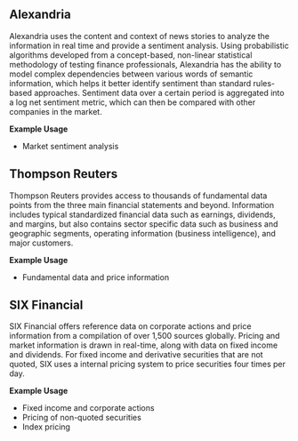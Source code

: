 ## Alexandria

Alexandria uses the content and context of news stories to analyze the information in real time and provide a sentiment analysis. Using probabilistic algorithms developed from a concept-based, non-linear statistical methodology of testing finance professionals, Alexandria has the ability to model complex dependencies between various words of semantic information, which helps it better identify sentiment than standard rules-based approaches. Sentiment data over a certain period is aggregated into a log net sentiment metric, which can then be compared with other companies in the market.

**Example Usage**
- Market sentiment analysis

## Thompson Reuters

Thompson Reuters provides access to thousands of fundamental data points from the three main financial statements and beyond. Information includes typical standardized financial data such as earnings, dividends, and margins, but also contains sector specific data such as business and geographic segments, operating information (business intelligence), and major customers.  

**Example Usage**
- Fundamental data and price information

## SIX Financial

SIX Financial offers reference data on corporate actions and price information from a compilation of over 1,500 sources globally. Pricing and market information is drawn in real-time, along with data on fixed income and dividends. For fixed income and derivative securities that are not quoted, SIX uses a internal pricing system to price securities four times per day. 

**Example Usage**
- Fixed income and corporate actions
- Pricing of non-quoted securities
- Index pricing
